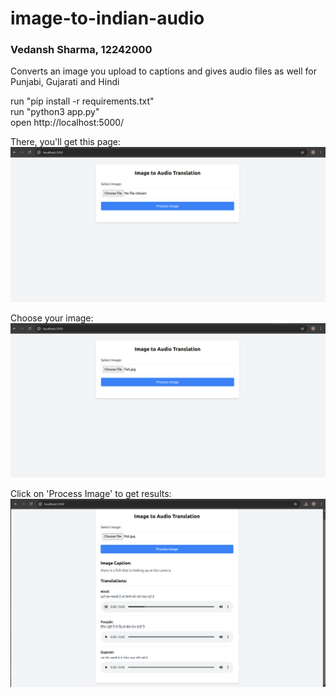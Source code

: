 # image-to-indian-audio
### Vedansh Sharma, 12242000
Converts an image you upload to captions and gives audio files as well for Punjabi, Gujarati and Hindi

run "pip install -r requirements.txt" \
run "python3 app.py" \
open http://localhost:5000/

There, you'll get this page:
![Alt text](first.png)

Choose your image:
![Alt text](choose_image.png)

Click on 'Process Image' to get results:
![Alt text](done.png)
